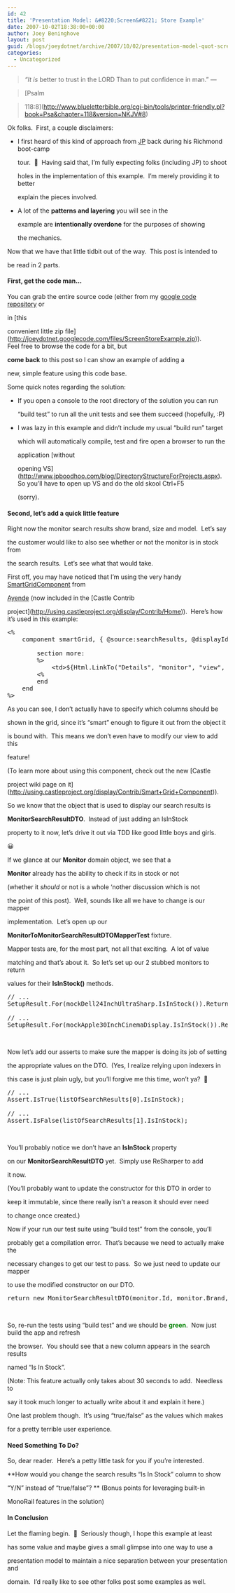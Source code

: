 ```yaml
---
id: 42
title: 'Presentation Model: &#8220;Screen&#8221; Store Example'
date: 2007-10-02T18:38:00+00:00
author: Joey Beninghove
layout: post
guid: /blogs/joeydotnet/archive/2007/10/02/presentation-model-quot-screen-quot-store-example.aspx
categories:
  - Uncategorized
---
```

> _&#8220;It is_ better to trust in the LORD Than to put confidence in man.&#8221; &#8212;
  
> [Psalm
  
> 118:8](http://www.blueletterbible.org/cgi-bin/tools/printer-friendly.pl?book=Psa&chapter=118&version=NKJV#8)

Ok folks.&nbsp; First,&nbsp;a couple disclaimers: 

  * I first heard of this kind of approach from [JP](http://www.jpboodhoo.com/blog/) back during his Richmond boot-camp
  
    tour.&nbsp; 🙂&nbsp; Having said that, I&#8217;m fully expecting folks (including JP) to shoot
  
    holes in the implementation of this example.&nbsp; I&#8217;m merely providing it to better
  
    explain the pieces involved. 
  * A lot of the **patterns and layering** you will see in the
  
    example&nbsp;are&nbsp;**intentionally overdone** for the purposes of showing
  
    the mechanics.

Now that we have that little tidbit out of the way.&nbsp; This post is intended to
  
be read in 2 parts.&nbsp; 

#### First, get the code man&#8230;

You can grab the entire source code (either from my [google code repository](http://code.google.com/p/joeydotnet/source)&nbsp;or
  
in [this
  
convenient little zip file](http://joeydotnet.googlecode.com/files/ScreenStoreExample.zip)).&nbsp; Feel&nbsp;free to browse the&nbsp;code for a bit, but
  
**come back** to this post so I can show an example of adding a
  
new, simple feature using this code base.

Some quick notes regarding the solution:

  * If you open a console to the root directory of the solution you can run
  
    &#8220;build test&#8221; to run all the unit tests and see them succeed (hopefully, :P) 
  * I was lazy in this example and didn&#8217;t include my usual &#8220;build run&#8221; target
  
    which will automatically compile, test and fire open a browser to run the
  
    application [without
  
    opening VS](http://www.jpboodhoo.com/blog/DirectoryStructureForProjects.aspx).&nbsp; So you&#8217;ll have to open up VS and do the old skool Ctrl+F5
  
    (sorry).

#### Second, let&#8217;s add a quick little feature

Right now the&nbsp;monitor search results show brand, size and model.&nbsp; Let&#8217;s say
  
the&nbsp;customer would like to&nbsp;also see whether or not the monitor is in stock from
  
the search results.&nbsp; Let&#8217;s see what that would take.

First off, you may have noticed that I&#8217;m using the very handy [SmartGridComponent](http://using.castleproject.org/display/Contrib/Smart+Grid+Component)&nbsp;from
  
[Ayende](http://ayende.com/)&nbsp;(now included in the [Castle Contrib
  
project](http://using.castleproject.org/display/Contrib/Home)).&nbsp; Here&#8217;s how it&#8217;s used in this example:&nbsp;

<div>
  <pre>&lt;% <br />    component smartGrid, { @source:searchResults, @displayId:<span>false</span> } : <br />    <br />        section more:<br />        %&gt;<br />            &lt;td&gt;${Html.LinkTo(<span>"Details"</span>, <span>"monitor"</span>, <span>"view"</span>, item.Id)}&lt;/td&gt;<br />        &lt;%<br />        end<br />    end   <br />%&gt; </pre>
</div>

As you can see, I don&#8217;t actually have to specify which columns should be
  
shown in the grid, since it&#8217;s &#8220;smart&#8221; enough to figure it out from the object it
  
is bound with.&nbsp; This means we don&#8217;t even have to modify our view to add this
  
feature!

(To learn more about using this component, check out the new [Castle
  
project wiki page on it](http://using.castleproject.org/display/Contrib/Smart+Grid+Component)).

So we know that the object that is used to display our search results is
  
**MonitorSearchResultDTO**.&nbsp; Instead of just adding an IsInStock
  
property to it now, let&#8217;s drive it out via TDD like good little boys and girls.&nbsp;
  
😀

If we glance at our **Monitor** domain object, we see that a
  
**Monitor** already has the ability to check if its in stock or not
  
(whether it _should_ or not is a whole &#8216;nother discussion which is not
  
the point of this post).&nbsp; Well, sounds like all we have to change is our mapper
  
implementation.&nbsp; Let&#8217;s open up our
  
**MonitorToMonitorSearchResultDTOMapperTest**&nbsp;fixture.

Mapper tests are, for the most part, not all that exciting.&nbsp; A lot of value
  
matching and that&#8217;s about it.&nbsp; So let&#8217;s set up our 2 stubbed&nbsp;monitors to return
  
values for their **IsInStock()** methods.

<div>
  <pre><span>// ...</span><br />SetupResult.For(mockDell24InchUltraSharp.IsInStock()).Return(<span>true</span>);<br /><br /><span>// ...</span><br />SetupResult.For(mockApple30InchCinemaDisplay.IsInStock()).Return(<span>false</span>);</pre>
</div>

&nbsp;

Now let&#8217;s add our asserts to make sure the mapper is doing its job of setting
  
the appropriate values on the DTO.&nbsp; (Yes, I realize relying upon indexers in
  
this case&nbsp;is just plain ugly, but you&#8217;ll forgive me this time, won&#8217;t ya?&nbsp; 🙂

<div>
  <pre><span>// ...</span><br />Assert.IsTrue(listOfSearchResults[0].IsInStock);<br /><br /><span>// ...</span><br />Assert.IsFalse(listOfSearchResults[1].IsInStock);</pre>
</div>

&nbsp;

You&#8217;ll probably notice we don&#8217;t have an **IsInStock** property
  
on our **MonitorSearchResultDTO** yet.&nbsp; Simply use ReSharper to add
  
it now.&nbsp; 

(You&#8217;ll probably want to update the constructor for this DTO&nbsp;in order to
  
keep&nbsp;it immutable, since there really isn&#8217;t a&nbsp;reason it should ever need
  
to&nbsp;change once created.)

Now if your run our test suite using &#8220;build test&#8221; from the console, you&#8217;ll
  
probably get a compilation error.&nbsp; That&#8217;s because we need to actually make the
  
necessary changes to get our test to pass.&nbsp; So we just need to update our mapper
  
to use the modified constructor on our DTO.

<div>
  <pre><span>return</span> <span>new</span> MonitorSearchResultDTO(monitor.Id, monitor.Brand, monitor.Model, monitor.Size, monitor.IsInStock());</pre>
</div>

&nbsp;

So, re-run the tests using &#8220;build test&#8221; and we should be <font color="#008000"><strong>green</strong></font>.&nbsp; Now just build the app and refresh
  
the browser.&nbsp; You should see that a new column appears in the search results
  
named &#8220;Is In Stock&#8221;.&nbsp; 

(Note: This feature actually only takes about 30 seconds to add.&nbsp; Needless to
  
say it took much longer to actually write about it and explain it here.)

One last problem though.&nbsp; It&#8217;s using &#8220;true/false&#8221; as the values which makes
  
for a pretty terrible user experience.&nbsp; 

#### Need Something To Do?

So, dear reader.&nbsp; Here&#8217;s a petty little task for you if you&#8217;re interested.&nbsp;
  
**How would you change the search results &#8220;Is In Stock&#8221; column to show
  
&#8220;Y/N&#8221; instead of &#8220;true/false&#8221;?&nbsp;** (Bonus points for leveraging built-in
  
MonoRail features in the solution)

#### In Conclusion

Let the flaming begin.&nbsp; 🙂&nbsp; Seriously though, I hope this example at least
  
has some value and maybe&nbsp;gives a small glimpse into one way to use a
  
presentation model to maintain a nice separation between your presentation and
  
domain.&nbsp; I&#8217;d really like to see other folks post some examples as well.

&nbsp;

&nbsp;

&nbsp;